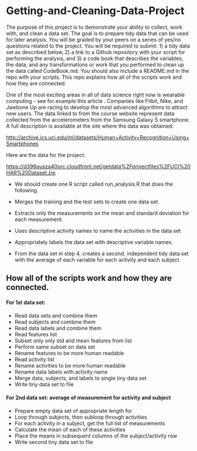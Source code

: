 # Getting-and-Cleaning-Data-Project

The purpose of this project is to demonstrate your ability to collect, work with, and clean a data set. The goal is to prepare tidy data that can be used for later analysis. You will be graded by your peers on a series of yes/no questions related to the project. You will be required to submit: 1) a tidy data set as described below, 2) a link to a Github repository with your script for performing the analysis, and 3) a code book that describes the variables, the data, and any transformations or work that you performed to clean up the data called CodeBook.md. You should also include a README.md in the repo with your scripts. This repo explains how all of the scripts work and how they are connected.  

One of the most exciting areas in all of data science right now is wearable computing - see for example this article . Companies like Fitbit, Nike, and Jawbone Up are racing to develop the most advanced algorithms to attract new users. The data linked to from the course website represent data collected from the accelerometers from the Samsung Galaxy S smartphone. A full description is available at the site where the data was obtained: 

http://archive.ics.uci.edu/ml/datasets/Human+Activity+Recognition+Using+Smartphones 

Here are the data for the project: 

https://d396qusza40orc.cloudfront.net/getdata%2Fprojectfiles%2FUCI%20HAR%20Dataset.zip 

* We should create one R script called run_analysis.R that does the following. 
 
* Merges the training and the test sets to create one data set.

* Extracts only the measurements on the mean and standard deviation for each measurement. 

* Uses descriptive activity names to name the activities in the data set

* Appropriately labels the data set with descriptive variable names. 

* From the data set in step 4, creates a second, independent tidy data set with the average of each variable for each activity and each subject.


## How all of the scripts work and how they are connected.  


#### For 1st data set:

- Read data sets and combine them
- Read subjects and combine them
- Read data labels and combine them
- Read features list
- Subset only only std and mean features from list
- Perform same subset on data set
- Rename features to be more human readable
- Read activity list
- Rename activities to be more human readable
- Rename data labels with activity name
- Merge data, subjects, and labels to single tiny data set
- Write tiny data set to file

#### For 2nd data set: average of measurement for activity and subject

- Prepare empty data set of appropriate length for 
- Loop through subjects, then subloop through activities
- For each activity in a subject, get the full list of measurements
- Calculate the mean of each of these activities
- Place the means in subsequent columns of the subject/activity row
- Write second tiny data set to file